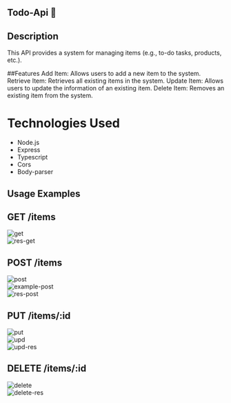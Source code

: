 ## Todo-Api 📎

## Description 
This API provides a system for managing items (e.g., to-do tasks, products, etc.).

##Features
Add Item: Allows users to add a new item to the system.
Retrieve Item: Retrieves all existing items in the system.
Update Item: Allows users to update the information of an existing item.
Delete Item: Removes an existing item from the system.

# Technologies Used
<ul>
  <li>Node.js</li> 
  <li>Express</li>
  <li>Typescript</li>
  <li>Cors</li>
  <li>Body-parser</li>
</ul>

## Usage Examples
## GET /items

![get](https://github.com/nicod12/todo-api-crud/assets/85652867/e24f2470-e670-4378-b4cc-db58124c1b60)
<br>
![res-get](https://github.com/nicod12/todo-api-crud/assets/85652867/29dd1316-40fe-4c9c-96cd-3178bcd724d3)

## POST /items

![post](https://github.com/nicod12/blog-app/assets/85652867/59b40a7a-8ec1-42c8-bec3-120569061a58)
<br>
![example-post](https://github.com/nicod12/blog-app/assets/85652867/224634ae-0af0-4efe-b3ef-d31826ce0656)
<br>
![res-post](https://github.com/nicod12/blog-app/assets/85652867/2328fd56-17fa-42be-8d85-9d8b1fb94c5f)

## PUT /items/:id

![put](https://github.com/nicod12/blog-app/assets/85652867/51a7cb23-2e2f-4a8f-b716-7a23e7f0768f)
<br>
![upd](https://github.com/nicod12/blog-app/assets/85652867/49249397-e45a-40fe-b3b1-3fa39df331d7)
<br>
![upd-res](https://github.com/nicod12/blog-app/assets/85652867/87bbdd0c-b597-4694-a9cd-85717dddf391)


## DELETE /items/:id
![delete](https://github.com/nicod12/blog-app/assets/85652867/57fdb25f-ec92-4e64-bf4c-2d5ae49b9c64)
<br>
![delete-res](https://github.com/nicod12/blog-app/assets/85652867/8bb5543c-eec2-49f5-be0e-fbcd9314cc50)
